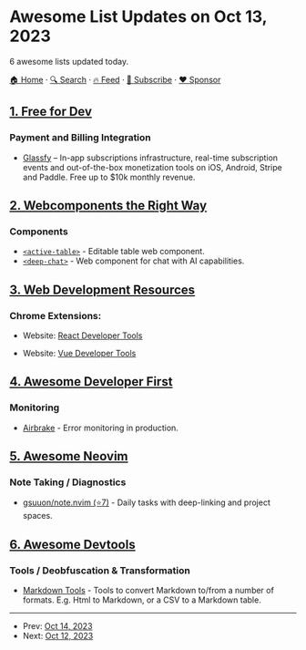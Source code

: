 # Awesome List Updates on Oct 13, 2023

6 awesome lists updated today.

[🏠 Home](/README.md) · [🔍 Search](https://www.trackawesomelist.com/search/) · [🔥 Feed](https://www.trackawesomelist.com/rss.xml) · [📮 Subscribe](https://trackawesomelist.us17.list-manage.com/subscribe?u=d2f0117aa829c83a63ec63c2f&id=36a103854c) · [❤️  Sponsor](https://github.com/sponsors/theowenyoung)



## [1. Free for Dev](/content/ripienaar/free-for-dev/README.md)

### Payment and Billing Integration

*   [Glassfy](https://glassfy.io/) – In-app subscriptions infrastructure, real-time subscription events and out-of-the-box monetization tools on iOS, Android, Stripe and Paddle. Free up to $10k monthly revenue.

## [2. Webcomponents the Right Way](/content/mateusortiz/webcomponents-the-right-way/README.md)

### Components

*   [`<active-table>`](https://github.com/OvidijusParsiunas/active-table) - Editable table web component.
*   [`<deep-chat>`](https://github.com/OvidijusParsiunas/deep-chat) - Web component for chat with AI capabilities.

## [3. Web Development Resources](/content/markodenic/web-development-resources/README.md)

### Chrome Extensions:

- Website: [React Developer Tools](https://chrome.google.com/webstore/detail/react-developer-tools/fmkadmapgofadopljbjfkapdkoienihi?hl=en)


- Website: [Vue Developer Tools](https://chrome.google.com/webstore/detail/vuejs-devtools/nhdogjmejiglipccpnnnanhbledajbpd)



## [4. Awesome Developer First](/content/agamm/awesome-developer-first/README.md)

### Monitoring

*   [Airbrake](https://airbrake.io) - Error monitoring in production.

## [5. Awesome Neovim](/content/rockerBOO/awesome-neovim/README.md)

### Note Taking / Diagnostics

*   [gsuuon/note.nvim (⭐7)](https://github.com/gsuuon/note.nvim) - Daily tasks with deep-linking and project spaces.

## [6. Awesome Devtools](/content/moimikey/awesome-devtools/README.md)

### Tools / Deobfuscation & Transformation

*   [Markdown Tools](https://markdowntools.com) - Tools to convert Markdown to/from a number of formats. E.g. Html to Markdown, or a CSV to a Markdown table.

---

- Prev: [Oct 14, 2023](/content/2023/10/14/README.md)
- Next: [Oct 12, 2023](/content/2023/10/12/README.md)